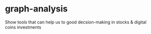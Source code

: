 # graph-analysis

Show tools that can help us to good decsion-making in stocks & digital coins investments
